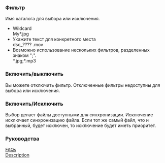 ### Фильтр  

Имя каталога для выбора или исключения.  

- Wildcard  
My*.jpg  
- Укажите текст для конкретного места  
dsc_???? .mov  
- Возможно использование нескольких фильтров, разделенных знаком ";".  
\*.jpg;*.mp3  

### Включить/выключить  

Вы можете отключить фильтр. Отключенные фильтры недоступны для выбора или исключения.  

### Включить/Исключить  

Выбор делает файлы доступными для синхронизации. Исключение исключает синхронизацию файла. Если тот же самый файл, что и выбранный, будет исключен, то исключение будет иметь приоритет.  

### Руководства  
[FAQs](https://sentaroh.github.io/Documents/SMBSync3/SMBSync3_FAQ_EN.htm)  
[Description](https://sentaroh.github.io/Documents/SMBSync3/SMBSync3_Desc_EN.htm)  
